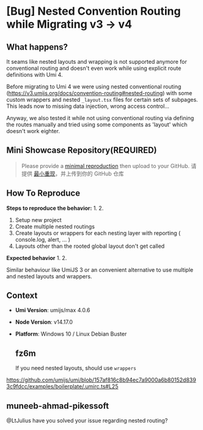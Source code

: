# [Bug] Nested Convention Routing while Migrating v3 -> v4

  <!--
⚠️ ⚠️ ⚠️ 注意：讨论和提问请到讨论区（https://github.com/umijs/umi/discussions），否则会被直接关掉。 ⚠️ ⚠️ ⚠️
-->
<!--
感谢您向我们反馈问题，为了高效的解决问题，我们期望你能提供以下信息：
-->

## What happens?

<!-- A clear and concise description of what the bug is. -->

It seams like nested layouts and wrapping is not supported anymore for conventional routing and doesn't even work while using explicit route definitions with Umi 4.

Before migrating to Umi 4 we were using nested conventional routing (https://v3.umijs.org/docs/convention-routing#nested-routing) with some custom wrappers and nested `_layout.tsx` files for certain sets of subpages. This leads now to missing data injection, wrong access control...

Anyway, we also tested it while not using conventional routing via defining the routes manually and tried using some components as 'layout' which doesn't work eighter.

## Mini Showcase Repository(REQUIRED)

> Please provide a [minimal reproduction](https://stackoverflow.com/help/minimal-reproducible-example) then upload to your GitHub. 请提供 [最小重现](https://stackoverflow.com/help/minimal-reproducible-example)，并上传到你的 GitHub 仓库

<!-- 为节约大家的时间，无复现步骤的 ISSUE 会被关闭，提供之后再 REOPEN -->
<!-- https://github.com/YOUR_REPOSITORY_URL -->

## How To Reproduce

**Steps to reproduce the behavior:** 1. 2.

1. Setup new project
2. Create multiple nested routings
3. Create layouts or wrappers for each nesting layer with reporting ( console.log, alert, ... )
4. Layouts other than the rooted global layout don't get called

**Expected behavior** 1. 2.

Similar behaviour like UmiJS 3 or an convenient alternative to use multiple and nested layouts and wrappers.

<!-- 请提供复现链接/步骤，错误日志以及相关配置 -->

## Context

- **Umi Version**: umijs/max 4.0.6
- **Node Version**: v14.17.0
- **Platform**: Windows 10 / Linux Debian Buster

  ## fz6m

  If you need nested layouts, should use `wrappers`

https://github.com/umijs/umi/blob/157af816c8b94ec7a9000a6b80152d8393c9fdcc/examples/boilerplate/.umirc.ts#L25

## muneeb-ahmad-pikessoft

@LtJulius have you solved your issue regarding nested routing?
